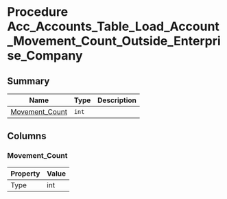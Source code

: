 # Procedure Acc_Accounts_Table_Load_Account_Movement_Count_Outside_Enterprise_Company


## Summary

| Name | Type | Description |
| - | - | --- |
|[Movement_Count](#movement_count)|`int` ||

## Columns

### Movement_Count

| Property | Value |
| - | - |
|Type|int|


